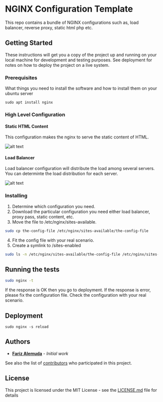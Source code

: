 # NGINX Configuration Template

This repo contains a bundle of NGINX configurations such as, load balancer, reverse proxy, static html php etc.

## Getting Started

These instructions will get you a copy of the project up and running on your local machine for development and testing purposes. See deployment for notes on how to deploy the project on a live system.

### Prerequisites

What things you need to install the software and how to install them on your ubuntu server

```
sudo apt install nginx
```
### High Level Configuration

#### Static HTML Content
This configuration makes the nginx to serve the static content of HTML.

![alt text](https://www.nginx.com/wp-content/uploads/2018/04/NGINX-Unit-WordPress-2-schemes.png "Static content configuration")

#### Load Balancer 
Load balancer configuration will distribute the load among several servers. You can determinte the load distribution for each server.

![alt text](https://miro.medium.com/max/964/1*wsxdxOWkR7arPfNQNnHxzw.png "Load Balancer Configuration")

### Installing

1. Determine which configuration you need.
2. Download the particular configuration you need either load balancer, proxy pass, static content, etc.
3. Move the file to /etc/nginx/sites-available.

```sh
sudo cp the-config-file /etc/nginx/sites-available/the-config-file
```

4. Fit the config file with your real scenario.
5. Create a symlink to /sites-enabled

```sh
sudo ls -n /etc/nginx/sites-available/the-config-file /etc/nginx/sites-enabled/
```
## Running the tests


```sh
sudo nginx -t
```

If the response is OK then you go to deployment. If the response is error, please fix the configuration file. Check the configuration with your real scenario.

<!--
### And coding style tests

Explain what these tests test and why

```
Give an example
```
!-->

## Deployment
<!---
Add additional notes about how to deploy this on a live system
!--->

```
sudo nginx -s reload
```
<!---
## Built With

* [Dropwizard](http://www.dropwizard.io/1.0.2/docs/) - The web framework used
* [Maven](https://maven.apache.org/) - Dependency Management
* [ROME](https://rometools.github.io/rome/) - Used to generate RSS Feeds

## Contributing

Please read [CONTRIBUTING.md](https://gist.github.com/PurpleBooth/b24679402957c63ec426) for details on our code of conduct, and the process for submitting pull requests to us.

## Versioning

We use [SemVer](http://semver.org/) for versioning. For the versions available, see the [tags on this repository](https://github.com/your/project/tags). 
!-->
## Authors

* [**Fariz Alemuda**](https://github.com/farizalemuda) - *Initial work* 

See also the list of [contributors](https://github.com/ale/template-nginx-conf/contributors) who participated in this project.

## License

This project is licensed under the MIT License - see the [LICENSE.md](LICENSE.md) file for details
<!--
## Acknowledgments

* Hat tip to anyone whose code was used
* Inspiration
* etc
!-->